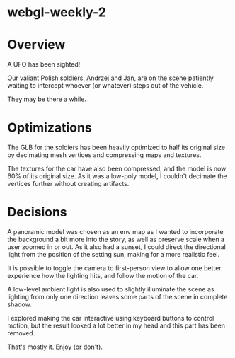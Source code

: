 # webgl-weekly-2

Overview
===

A UFO has been sighted!

Our valiant Polish soldiers, Andrzej and Jan, are on the scene patiently waiting to intercept whoever (or whatever) steps out of the vehicle.

They may be there a while.

Optimizations
===

The GLB for the soldiers has been heavily optimized to half its original size by decimating mesh vertices and compressing maps and textures.

The textures for the car have also been compressed, and the model is now 60% of its original size. As it was a low-poly model, I couldn't decimate the vertices further without creating artifacts.

Decisions
===

A panoramic model was chosen as an env map as I wanted to incorporate the background a bit more into the story, as well as preserve scale when a user zoomed in or out. As it also had a sunset, I could direct the directional light from the position of the setting sun, making for a more realistic feel.

It is possible to toggle the camera to first-person view to allow one better experience how the lighting hits, and follow the motion of the car.

A low-level ambient light is also used to slightly illuminate the scene as lighting from only one direction leaves some parts of the scene in complete shadow.

I explored making the car interactive using keyboard buttons to control motion, but the result looked a lot better in my head and this part has been removed.

That's mostly it. Enjoy (or don't).

